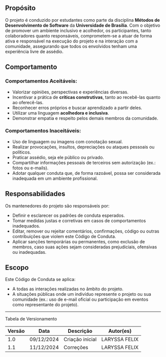 ## Propósito  

O projeto é conduzido por estudantes como parte da disciplina **Métodos de Desenvolvimento de Software** da **Universidade de Brasília**. Com o objetivo de promover um ambiente inclusivo e acolhedor, os participantes, tanto colaboradores quanto responsáveis, comprometem-se a atuar de forma ativa e responsável na execução do projeto e na interação com a comunidade, assegurando que todos os envolvidos tenham uma experiência livre de assédio.


## Comportamento  

### Comportamentos Aceitáveis:  
- Valorizar opiniões, perspectivas e experiências diversas.  
- Incentivar a prática de **críticas construtivas**, tanto ao recebê-las quanto ao oferecê-las.  
- Reconhecer erros próprios e buscar aprendizado a partir deles.  
- Utilizar uma linguagem **acolhedora e inclusiva**.  
- Demonstrar empatia e respeito pelos demais membros da comunidade.  

### Comportamentos Inaceitáveis:  
- Uso de linguagem ou imagens com conotação sexual.  
- Realizar provocações, insultos, depreciações ou ataques pessoais ou políticos.  
- Praticar assédio, seja ele público ou privado.  
- Compartilhar informações pessoais de terceiros sem autorização (ex.: fotos ou e-mails).  
- Adotar qualquer conduta que, de forma razoável, possa ser considerada inadequada em um ambiente profissional.  


## Responsabilidades  

Os mantenedores do projeto são responsáveis por:  

- Definir e esclarecer os padrões de conduta esperados.  
- Tomar medidas justas e corretivas em casos de comportamentos inadequados.  
- Editar, remover ou rejeitar comentários, confirmações, código ou outras contribuições que violem este Código de Conduta.  
- Aplicar sanções temporárias ou permanentes, como exclusão de membros, caso suas ações sejam consideradas prejudiciais, ofensivas ou inadequadas.  


## Escopo  

Este Código de Conduta se aplica:  

- A todas as interações realizadas no âmbito do projeto.
- A situações públicas onde um indivíduo represente o projeto ou sua comunidade (ex.: uso de e-mail oficial ou participação em eventos como representante do projeto).  

---

Tabela de Versionamento

| Versão | Data       | Descrição                                                     | Autor(es)        |
|--------|------------|---------------------------------------------------------------|------------------|
| 1.0    | 09/12/2024 | Criação inicial                       | LARYSSA FELIX |
| 1.1    | 11/12/2024 | Correções                       | LARYSSA FELIX |